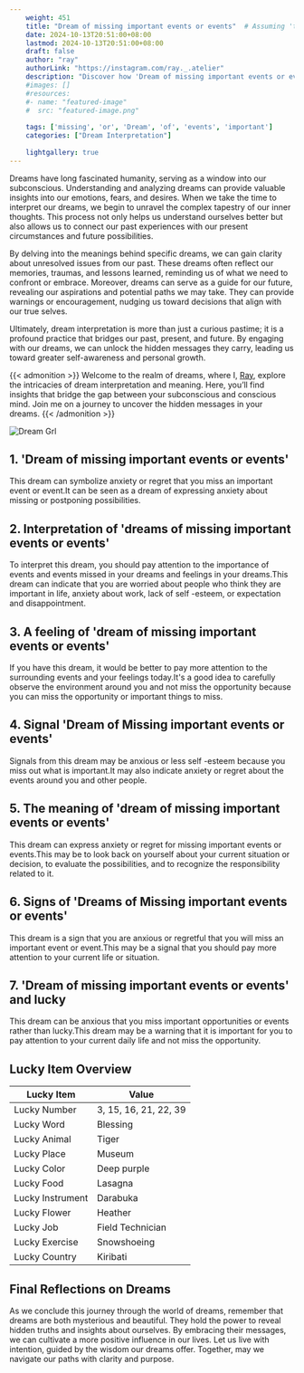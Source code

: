 ```yaml
---
    weight: 451
    title: "Dream of missing important events or events"  # Assuming 'title' column exists
    date: 2024-10-13T20:51:00+08:00
    lastmod: 2024-10-13T20:51:00+08:00
    draft: false
    author: "ray"
    authorLink: "https://instagram.com/ray._.atelier"
    description: "Discover how 'Dream of missing important events or events' can interpret your future and uncover its significant meanings in your life."
    #images: []
    #resources:
    #- name: "featured-image"
    #  src: "featured-image.png"
    
    tags: ['missing', 'or', 'Dream', 'of', 'events', 'important']
    categories: ["Dream Interpretation"]
    
    lightgallery: true
---
```

    
Dreams have long fascinated humanity, serving as a window into our subconscious. Understanding and analyzing dreams can provide valuable insights into our emotions, fears, and desires. When we take the time to interpret our dreams, we begin to unravel the complex tapestry of our inner thoughts. This process not only helps us understand ourselves better but also allows us to connect our past experiences with our present circumstances and future possibilities.

By delving into the meanings behind specific dreams, we can gain clarity about unresolved issues from our past. These dreams often reflect our memories, traumas, and lessons learned, reminding us of what we need to confront or embrace. Moreover, dreams can serve as a guide for our future, revealing our aspirations and potential paths we may take. They can provide warnings or encouragement, nudging us toward decisions that align with our true selves.

Ultimately, dream interpretation is more than just a curious pastime; it is a profound practice that bridges our past, present, and future. By engaging with our dreams, we can unlock the hidden messages they carry, leading us toward greater self-awareness and personal growth.

{{< admonition >}}
Welcome to the realm of dreams, where I, [Ray](https://instagram.com/ray._.atelier), explore the intricacies of dream interpretation and meaning. Here, you’ll find insights that bridge the gap between your subconscious and conscious mind. Join me on a journey to uncover the hidden messages in your dreams.
{{< /admonition >}}

![Dream Grl](https://cdn.pixabay.com/photo/2017/11/02/03/35/gothic-2910057_1280.jpg "Dream Grl")

## 1. 'Dream of missing important events or events'
This dream can symbolize anxiety or regret that you miss an important event or event.It can be seen as a dream of expressing anxiety about missing or postponing possibilities.

## 2. Interpretation of 'dreams of missing important events or events'
To interpret this dream, you should pay attention to the importance of events and events missed in your dreams and feelings in your dreams.This dream can indicate that you are worried about people who think they are important in life, anxiety about work, lack of self -esteem, or expectation and disappointment.

## 3. A feeling of 'dream of missing important events or events'
If you have this dream, it would be better to pay more attention to the surrounding events and your feelings today.It's a good idea to carefully observe the environment around you and not miss the opportunity because you can miss the opportunity or important things to miss.

## 4. Signal 'Dream of Missing important events or events'
Signals from this dream may be anxious or less self -esteem because you miss out what is important.It may also indicate anxiety or regret about the events around you and other people.

## 5. The meaning of 'dream of missing important events or events'
This dream can express anxiety or regret for missing important events or events.This may be to look back on yourself about your current situation or decision, to evaluate the possibilities, and to recognize the responsibility related to it.

## 6. Signs of 'Dreams of Missing important events or events'
This dream is a sign that you are anxious or regretful that you will miss an important event or event.This may be a signal that you should pay more attention to your current life or situation.

## 7. 'Dream of missing important events or events' and lucky
This dream can be anxious that you miss important opportunities or events rather than lucky.This dream may be a warning that it is important for you to pay attention to your current daily life and not miss the opportunity.

## Lucky Item Overview
| Lucky Item          | Value              |
|---------------|--------------------|
| Lucky Number        | 3, 15, 16, 21, 22, 39  |
| Lucky Word          | Blessing |
| Lucky Animal        | Tiger |
| Lucky Place         | Museum     |
| Lucky Color         | Deep purple     |
| Lucky Food          | Lasagna      |
| Lucky Instrument    | Darabuka |
| Lucky Flower        | Heather    |
| Lucky Job           | Field Technician       |
| Lucky Exercise      | Snowshoeing  |
| Lucky Country       | Kiribati    |


##  Final Reflections on Dreams

As we conclude this journey through the world of dreams, remember that dreams are both mysterious and beautiful. They hold the power to reveal hidden truths and insights about ourselves. By embracing their messages, we can cultivate a more positive influence in our lives. Let us live with intention, guided by the wisdom our dreams offer. Together, may we navigate our paths with clarity and purpose.
